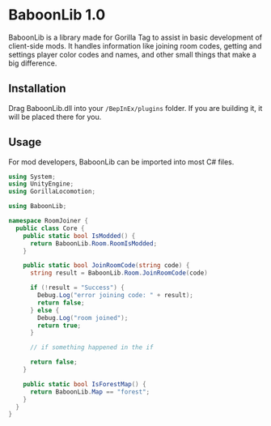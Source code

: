 # BaboonLib 1.0
BaboonLib is a library made for Gorilla Tag to assist in basic development of client-side mods. It handles information like joining room codes,
getting and settings player color codes and names, and other small things that make a big difference.

## Installation
Drag BaboonLib.dll into your ``/BepInEx/plugins`` folder. If you are building it, it will be placed there for you.

## Usage
For mod developers, BaboonLib can be imported into most C# files.

```cs
using System;
using UnityEngine;
using GorillaLocomotion;

using BaboonLib;

namespace RoomJoiner {
  public class Core {
    public static bool IsModded() {
      return BaboonLib.Room.RoomIsModded;
    }

    public static bool JoinRoomCode(string code) {
      string result = BaboonLib.Room.JoinRoomCode(code)

      if (!result = "Success") {
        Debug.Log("error joining code: " + result);
        return false;
      } else {
        Debug.Log("room joined");
        return true;
      }

      // if something happened in the if

      return false;
    }

    public static bool IsForestMap() {
      return BaboonLib.Map == "forest";
    }
  }
}
```
